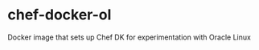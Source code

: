chef-docker-ol
==============

Docker image that sets up Chef DK for experimentation with Oracle Linux
